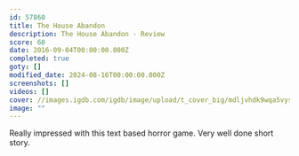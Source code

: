 ```yaml
---
id: 57860
title: The House Abandon
description: The House Abandon - Review
score: 60
date: 2016-09-04T00:00:00.000Z
completed: true
goty: []
modified_date: 2024-08-16T00:00:00.000Z
screenshots: []
videos: []
cover: //images.igdb.com/igdb/image/upload/t_cover_big/mdljvhdk9wqa5vysbgqg.jpg
image: ""
---
```

Really impressed with this text based horror game. Very well done short story.